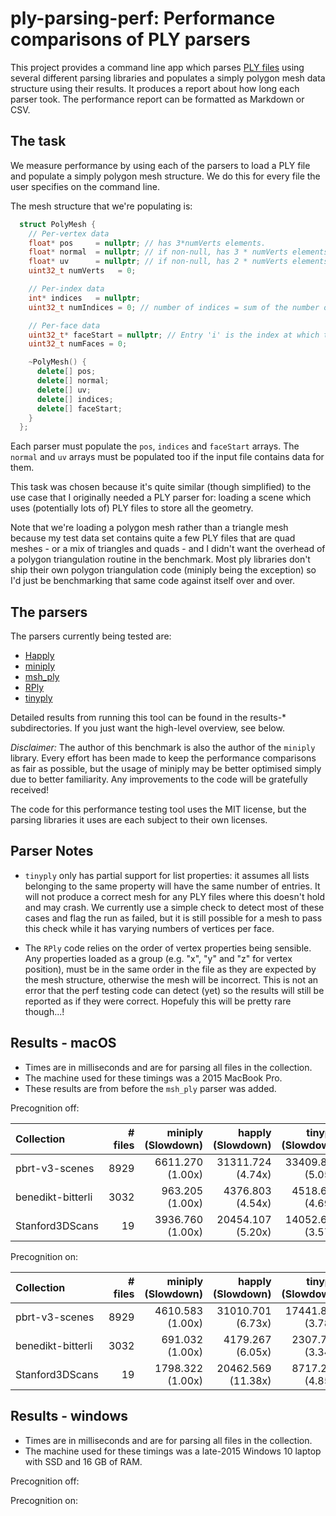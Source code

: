 ply-parsing-perf: Performance comparisons of PLY parsers
========================================================

This project provides a command line app which parses [PLY
files](https://pbrt.org/fileformat-v3.html) using several different parsing
libraries and populates a simply polygon mesh data structure using their
results. It produces a report about how long each parser took. The performance
report can be formatted as Markdown or CSV.


The task
--------

We measure performance by using each of the parsers to load a PLY file and
populate a simply polygon mesh structure. We do this for every file the user
specifies on the command line. 

The mesh structure that we're populating is:

```cpp
  struct PolyMesh {
    // Per-vertex data
    float* pos     = nullptr; // has 3*numVerts elements.
    float* normal  = nullptr; // if non-null, has 3 * numVerts elements.
    float* uv      = nullptr; // if non-null, has 2 * numVerts elements.
    uint32_t numVerts   = 0;

    // Per-index data
    int* indices   = nullptr;
    uint32_t numIndices = 0; // number of indices = sum of the number of indices for each face

    // Per-face data
    uint32_t* faceStart = nullptr; // Entry 'i' is the index at which the indices for this face start. It has `numFaces + 1` entries.
    uint32_t numFaces = 0;

    ~PolyMesh() {
      delete[] pos;
      delete[] normal;
      delete[] uv;
      delete[] indices;
      delete[] faceStart;
    }
  };
```

Each parser must populate the `pos`, `indices` and `faceStart` arrays. The
`normal` and `uv` arrays must be populated too if the input file contains data
for them.

This task was chosen because it's quite similar (though simplified) to the use
case that I originally needed a PLY parser for: loading a scene which uses
(potentially lots of) PLY files to store all the geometry. 

Note that we're loading a polygon mesh rather than a triangle mesh because my
test data set contains quite a few PLY files that are quad meshes - or a mix
of triangles and quads - and I didn't want the overhead of a polygon
triangulation routine in the benchmark. Most ply libraries don't ship their
own polygon triangulation code (miniply being the exception) so I'd just be
benchmarking that same code against itself over and over.


The parsers
-----------

The parsers currently being tested are:

* [Happly](https://github.com/nmwsharp/happly)
* [miniply](https://github.com/vilya/miniply)
* [msh_ply](https://github.com/mhalber/msh)
* [RPly](http://w3.impa.br/~diego/software/rply/)
* [tinyply](https://github.com/ddiakopoulos/tinyply)

Detailed results from running this tool can be found in the results-\* 
subdirectories. If you just want the high-level overview, see below.

*Disclaimer:* The author of this benchmark is also the author of the `miniply`
library. Every effort has been made to keep the performance comparisons as
fair as possible, but the usage of miniply may be better optimised simply due
to better familiarity. Any improvements to the code will be gratefully
received!

The code for this performance testing tool uses the MIT license, but the
parsing libraries it uses are each subject to their own licenses.


Parser Notes
------------

* `tinyply` only has partial support for list properties: it assumes all lists
  belonging to the same property will have the same number of entries. It will 
  not produce a correct mesh for any PLY files where this doesn't hold and may
  crash. We currently use a simple check to detect most of these cases and flag
  the run as failed, but it is still possible for a mesh to pass this check
  while it has varying numbers of vertices per face.

* The `RPly` code relies on the order of vertex properties being sensible. Any
  properties loaded as a group (e.g. "x", "y" and "z" for vertex position), 
  must be in the same order in the file as they are expected by the mesh 
  structure, otherwise the mesh will be incorrect. This is not an error that the
  perf testing code can detect (yet) so the results will still be reported as if 
  they were correct. Hopefuly this will be pretty rare though...!


Results - macOS
---------------

* Times are in milliseconds and are for parsing all files in the collection.
* The machine used for these timings was a 2015 MacBook Pro.
* These results are from before the `msh_ply` parser was added.

Precognition off:

| Collection        | # files |      miniply (Slowdown) |       happly (Slowdown) |      tinyply (Slowdown) |         rply (Slowdown) |
| :---------------- | ------: | ----------------------: | ----------------------: | ----------------------: | ----------------------: |
| pbrt-v3-scenes    |    8929 |     6611.270    (1.00x) |    31311.724    (4.74x) |    33409.867    (5.05x) |    16644.463    (2.52x) |
| benedikt-bitterli |    3032 |      963.205    (1.00x) |     4376.803    (4.54x) |     4518.625    (4.69x) |     2437.782    (2.53x) |
| Stanford3DScans   |      19 |     3936.760    (1.00x) |    20454.107    (5.20x) |    14052.630    (3.57x) |     7063.514    (1.79x) |


Precognition on:

| Collection        | # files |      miniply (Slowdown) |       happly (Slowdown) |      tinyply (Slowdown) |         rply (Slowdown) |
| :---------------- | ------: | ----------------------: | ----------------------: | ----------------------: | ----------------------: |
| pbrt-v3-scenes    |    8929 |     4610.583    (1.00x) |    31010.701    (6.73x) |    17441.875    (3.78x) |    16614.581    (3.60x) |
| benedikt-bitterli |    3032 |      691.032    (1.00x) |     4179.267    (6.05x) |     2307.704    (3.34x) |     2400.707    (3.47x) |
| Stanford3DScans   |      19 |     1798.322    (1.00x) |    20462.569   (11.38x) |     8717.252    (4.85x) |     7356.816    (4.09x) |


Results - windows
-----------------

* Times are in milliseconds and are for parsing all files in the collection.
* The machine used for these timings was a late-2015 Windows 10 laptop with SSD and 16 GB of RAM.

Precognition off:


Precognition on:
